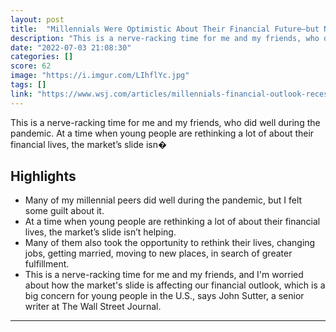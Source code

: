 ```yaml
---
layout: post
title:  "Millennials Were Optimistic About Their Financial Future—but Now, Not So Much"
description: "This is a nerve-racking time for me and my friends, who did well during the pandemic. At a time when young people are rethinking a lot of about their financial lives, the market’s slide isn�"
date: "2022-07-03 21:08:30"
categories: []
score: 62
image: "https://i.imgur.com/LIhflYc.jpg"
tags: []
link: "https://www.wsj.com/articles/millennials-financial-outlook-recession-11656689998?mod=rss_markets_main"
---
```


This is a nerve-racking time for me and my friends, who did well during the pandemic. At a time when young people are rethinking a lot of about their financial lives, the market’s slide isn�

## Highlights

- Many of my millennial peers did well during the pandemic, but I felt some guilt about it.
- At a time when young people are rethinking a lot of about their financial lives, the market’s slide isn’t helping.
- Many of them also took the opportunity to rethink their lives, changing jobs, getting married, moving to new places, in search of greater fulfillment.
- This is a nerve-racking time for me and my friends, and I'm worried about how the market's slide is affecting our financial outlook, which is a big concern for young people in the U.S., says John Sutter, a senior writer at The Wall Street Journal.

---
